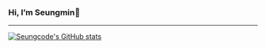 ### Hi, I’m Seungmin🐹
***
  
[![Seungcode's GitHub stats](https://github-readme-stats.vercel.app/api?username=Seungcode&show_icons=true&theme=vue&count_private=true)](https://github.com/anuraghazra/github-readme-stats)
<!---
Seungcode/Seungcode is a ✨ special ✨ repository because its `README.md` (this file) appears on your GitHub profile.
You can click the Preview link to take a look at your changes.
--->

